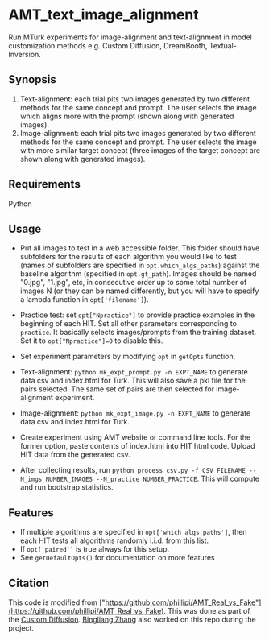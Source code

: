 # AMT_text_image_alignment

Run MTurk experiments for image-alignment and text-alignment in model customization methods e.g. Custom Diffusion, DreamBooth, Textual-Inversion. 

## Synopsis

1. Text-alignment: each trial pits two images generated by two different methods for the same concept and prompt. The user selects the image which aligns more with the prompt (shown along with generated images). 
2. Image-alignment: each trial pits two images generated by two different methods for the same concept and prompt. The user selects the image with more similar target concept (three images of the target concept are shown along with generated images). 


## Requirements
Python

## Usage
- Put all images to test in a web accessible folder. This folder should have subfolders for the results of each algorithm you would like to test (names of subfolders are specified in `opt.which_algs_paths`) against the baseline algorithm (specified in `opt.gt_path`). Images should be named "0.jpg", "1.jpg", etc, in consecutive order up to some total number of images N (or they can be named differently, but you will have to specify a lambda function in `opt['filename']`). 
- Practice test: set `opt["Npractice"]` to provide practice examples in the beginning of each HIT. Set all other parameters corresponding to `practice`. It basically selects images/prompts from the training dataset. Set it to `opt["Npractice"]=0` to disable this.
- Set experiment parameters by modifying `opt` in `getOpts` function.
- Text-alignment: `python mk_expt_prompt.py -n EXPT_NAME` to generate data csv and index.html for Turk. This will also save a pkl file for the pairs selected. The same set of pairs are then selected for image-alignment experiment. 
- Image-alignment: `python mk_expt_image.py -n EXPT_NAME` to generate data csv and index.html for Turk.

- Create experiment using AMT website or command line tools. For the former option, paste contents of index.html into HIT html code. Upload HIT data from the generated csv.
- After collecting results, run `python process_csv.py -f CSV_FILENAME --N_imgs NUMBER_IMAGES --N_practice NUMBER_PRACTICE`. This will compute and run bootstrap statistics.

## Features
- If multiple algorithms are specified in `opt['which_algs_paths']`, then each HIT tests all algorithms randomly i.i.d. from this list.
- If `opt['paired']` is true always for this setup.
- See `getDefaultOpts()` for documentation on more features


## Citation

This code is modified from ["https://github.com/phillipi/AMT_Real_vs_Fake"](https://github.com/phillipi/AMT_Real_vs_Fake). This was done as part of the [Custom Diffusion](https://www.cs.cmu.edu/~custom-diffusion/). [Bingliang Zhang](https://zhangbingliang2019.github.io/) also worked on this repo during the project. 
